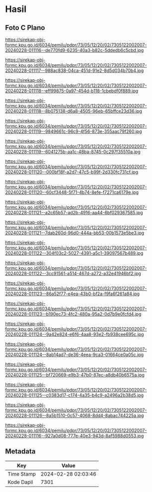 # Hasil

## Foto C Plano

https://sirekap-obj-formc.kpu.go.id/6034/pemilu/pdpr/73/05/12/20/02/7305122002007-20240228-011116--de770fd9-6235-40a3-b82c-5ddedb6c5cbd.jpg

https://sirekap-obj-formc.kpu.go.id/6034/pemilu/pdpr/73/05/12/20/02/7305122002007-20240228-011117--988ac838-04ca-451d-91e2-8d5d034b70b4.jpg

https://sirekap-obj-formc.kpu.go.id/6034/pemilu/pdpr/73/05/12/20/02/7305122002007-20240228-011118--eff99875-0a97-454d-b118-1cbebdf0f889.jpg

https://sirekap-obj-formc.kpu.go.id/6034/pemilu/pdpr/73/05/12/20/02/7305122002007-20240228-011118--8b075138-d6a8-4505-96eb-65bffce23d36.jpg

https://sirekap-obj-formc.kpu.go.id/6034/pemilu/pdpr/73/05/12/20/02/7305122002007-20240228-011119--9849661c-96c9-4f56-873e-355aac79f260.jpg

https://sirekap-obj-formc.kpu.go.id/6034/pemilu/pdpr/73/05/12/20/02/7305122002007-20240228-011119--6041275b-aa1c-48ba-8745-0c297f35510a.jpg

https://sirekap-obj-formc.kpu.go.id/6034/pemilu/pdpr/73/05/12/20/02/7305122002007-20240228-011120--000bf18f-a2d7-47c5-b99f-2d330fc731cf.jpg

https://sirekap-obj-formc.kpu.go.id/6034/pemilu/pdpr/73/05/12/20/02/7305122002007-20240228-011120--60cf3448-5f71-4b74-8efe-f7271ca6179e.jpg

https://sirekap-obj-formc.kpu.go.id/6034/pemilu/pdpr/73/05/12/20/02/7305122002007-20240228-011121--a2c65b57-ad2b-4916-aa44-6bf029367585.jpg

https://sirekap-obj-formc.kpu.go.id/6034/pemilu/pdpr/73/05/12/20/02/7305122002007-20240228-011121--7dab260d-96d0-444a-bb53-00b1573e5be3.jpg

https://sirekap-obj-formc.kpu.go.id/6034/pemilu/pdpr/73/05/12/20/02/7305122002007-20240228-011122--304f03c2-5027-4391-a5c1-39097567b489.jpg

https://sirekap-obj-formc.kpu.go.id/6034/pemilu/pdpr/73/05/12/20/02/7305122002007-20240228-011122--3cc91561-a514-467d-a272-a32e41946bf2.jpg

https://sirekap-obj-formc.kpu.go.id/6034/pemilu/pdpr/73/05/12/20/02/7305122002007-20240228-011123--86a52f77-e4ea-43b0-bf2a-f9fa6f261a84.jpg

https://sirekap-obj-formc.kpu.go.id/6034/pemilu/pdpr/73/05/12/20/02/7305122002007-20240228-011123--b190ec73-4fc2-480a-95a2-0d7b9e0fcfd4.jpg

https://sirekap-obj-formc.kpu.go.id/6034/pemilu/pdpr/73/05/12/20/02/7305122002007-20240228-011124--9a42e824-e6f6-4aa8-93e2-fb938cee695c.jpg

https://sirekap-obj-formc.kpu.go.id/6034/pemilu/pdpr/73/05/12/20/02/7305122002007-20240228-011124--8ab14ad7-de36-4eea-9ca3-01664ce0a05c.jpg

https://sirekap-obj-formc.kpu.go.id/6034/pemilu/pdpr/73/05/12/20/02/7305122002007-20240228-011125--bf720669-e9b3-47b0-87ec-a8db40b6575a.jpg

https://sirekap-obj-formc.kpu.go.id/6034/pemilu/pdpr/73/05/12/20/02/7305122002007-20240228-011125--c0383d17-c174-4a35-b4c9-a2496a2b38d5.jpg

https://sirekap-obj-formc.kpu.go.id/6034/pemilu/pdpr/73/05/12/20/02/7305122002007-20240228-011126--8a5b1510-0c57-4068-8dd4-8abac744225a.jpg

https://sirekap-obj-formc.kpu.go.id/6034/pemilu/pdpr/73/05/12/20/02/7305122002007-20240228-011116--927a0d08-777e-40e3-943d-8af5988d0553.jpg


## Metadata

| Key        | Value               |
| ---------- | ------------------- |
| Time Stamp | 2024-02-28 02:03:46 |
| Kode Dapil | 7301                |



